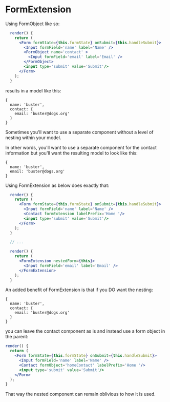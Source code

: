 # FormExtension

Using FormObject like so:

```jsx
  render() {
    return (
      <Form formState={this.formState} onSubmit={this.handleSubmit}>
        <Input formField='name' label='Name' />
        <FormObject name='contact' >
          <Input formField='email' label='Email' />
        </FormObject>
        <input type='submit' value='Submit'/>
      </Form>
    );
  }
```

results in a model like this:

```es6
{
  name: 'buster',
  contact: {
    email: 'buster@dogs.org'
  }
}
```

Sometimes you'll want to use a separate component without a level of nesting within your model.

In other words, you'll want to use a separate component for the contact information but you'll want the resulting model to look like this:

```es6
{
  name: 'buster',
  email: 'buster@dogs.org'
}
```

Using FormExtension as below does exactly that:

```jsx
  render() {
    return (
      <Form formState={this.formState} onSubmit={this.handleSubmit}>
        <Input formField='name' label='Name' />
        <Contact formExtension labelPrefix='Home '/>
        <input type='submit' value='Submit'/>
      </Form>
    );
  }

  // ...

  render() {
    return (
      <FormExtension nestedForm={this}>
        <Input formField='email' label='Email' />
      </FormExtension>
    );
  }
```

An added benefit of FormExtension is that if you DO want the nesting:

```es6
{
  name: 'buster',
  contact: {
    email: 'buster@dogs.org'
  }
}
```

you can leave the contact component as is and instead use a form object in the parent:

```jsx
render() {
  return (
    <Form formState={this.formState} onSubmit={this.handleSubmit}>
      <Input formField='name' label='Name' />
      <Contact formObject='homeContact' labelPrefix='Home '/>
      <input type='submit' value='Submit'/>
    </Form>
  );
}
```

That way the nested component can remain oblivious to how it is used.
